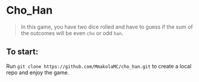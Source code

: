 # Cho_Han

> In this game, you have two dice rolled and have to guess if the sum of the outcomes will be even `cho` or odd `han`.

## To start:

Run `git clone https://github.com/MmakolaMC/cho_han.git` to create a local repo and enjoy the game.
